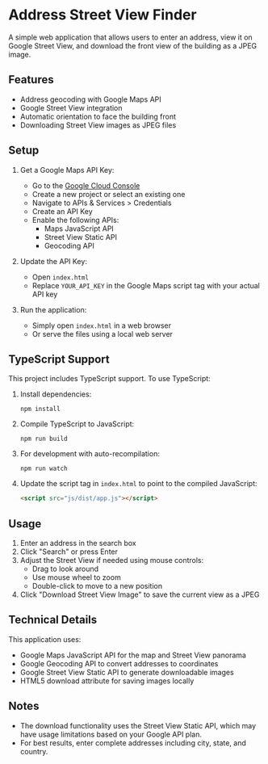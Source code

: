 # Address Street View Finder

A simple web application that allows users to enter an address, view it on Google Street View, and download the front view of the building as a JPEG image.

## Features

- Address geocoding with Google Maps API
- Google Street View integration
- Automatic orientation to face the building front
- Downloading Street View images as JPEG files

## Setup

1. Get a Google Maps API Key:
   - Go to the [Google Cloud Console](https://console.cloud.google.com/)
   - Create a new project or select an existing one
   - Navigate to APIs & Services > Credentials
   - Create an API Key
   - Enable the following APIs:
     - Maps JavaScript API
     - Street View Static API
     - Geocoding API

2. Update the API Key:
   - Open `index.html`
   - Replace `YOUR_API_KEY` in the Google Maps script tag with your actual API key

3. Run the application:
   - Simply open `index.html` in a web browser
   - Or serve the files using a local web server

## TypeScript Support

This project includes TypeScript support. To use TypeScript:

1. Install dependencies:
   ```
   npm install
   ```

2. Compile TypeScript to JavaScript:
   ```
   npm run build
   ```

3. For development with auto-recompilation:
   ```
   npm run watch
   ```

4. Update the script tag in `index.html` to point to the compiled JavaScript:
   ```html
   <script src="js/dist/app.js"></script>
   ```

## Usage

1. Enter an address in the search box
2. Click "Search" or press Enter
3. Adjust the Street View if needed using mouse controls:
   - Drag to look around
   - Use mouse wheel to zoom
   - Double-click to move to a new position
4. Click "Download Street View Image" to save the current view as a JPEG

## Technical Details

This application uses:
- Google Maps JavaScript API for the map and Street View panorama
- Google Geocoding API to convert addresses to coordinates
- Google Street View Static API to generate downloadable images
- HTML5 download attribute for saving images locally

## Notes

- The download functionality uses the Street View Static API, which may have usage limitations based on your Google API plan.
- For best results, enter complete addresses including city, state, and country. 